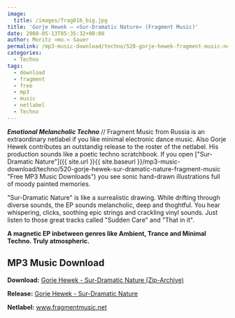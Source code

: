 ```yaml
---
image:
  title: /images/frag016_big.jpg
title: 'Gorje Hewek – »Sur-Dramatic Nature« (Fragment Music)'
date: 2008-05-13T05:35:32+00:00
author: Moritz »mo.« Sauer
permalink: /mp3-music-download/techno/520-gorje-hewek-fragment-music-netlabel
categories:
  - Techno
tags:
  - download
  - fragment
  - free
  - mp3
  - music
  - netlabel
  - Techno
---
```

***Emotional Melancholic Techno*** // Fragment Music from Russia is an extraordinary netlabel if you like minimal electronic dance music. Also Gorje Hewek contributes an outstandig release to the roster of the netlabel. His production sounds like a poetic techno scratchbook. If you open ["Sur-Dramatic Nature"]({{ site.url }}{{ site.baseurl }}/mp3-music-download/techno/520-gorje-hewek-sur-dramatic-nature-fragment-music "Free MP3 Music Downloads") you see sonic hand-drawn illustrations full of moody painted memories.

<!--more-->

<!--adsense-->

"Sur-Dramatic Nature" is like a surrealistic drawing. While drifting through diverse sounds, the EP sounds melancholic, deep and thoghtful. You hear whispering, clicks, soothing epic strings and crackling vinyl sounds. Just listen to those great tracks called "Sudden Care" and "That in it".

**A magnetic EP inbetween genres like Ambient, Trance and Minimal Techno. Truly atmospheric.**

## MP3 Music Download

**Download:** [Gorje Hewek - Sur-Dramatic Nature (Zip-Archive)](http://www.deepmix.ru/fragment/frag016/frag016_-_gorje_hewek_-_sur-dramatic_nature.zip)
  
**Release:** [Gorje Hewek - Sur-Dramatic Nature](http://www.fragmentmusic.net/releases.php)
  
**Netlabel:** <a href="http://www.fragmentmusic.net" target="_blank">www.fragmentmusic.net</a>